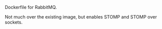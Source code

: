 Dockerfile for RabbitMQ.

Not much over the existing image, but enables STOMP and STOMP over sockets.